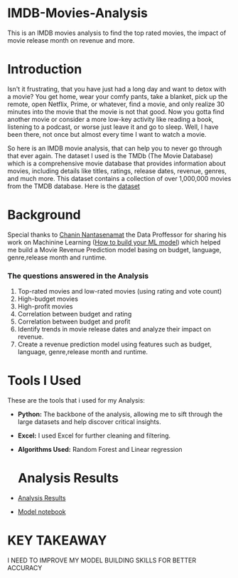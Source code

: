 # IMDB-Movies-Analysis
This is an IMDB movies analysis to find the top rated movies, the impact of movie release month on revenue and more.

# Introduction
Isn't it frustrating, that you have just had a long day and want to detox with a movie? You get home, wear your comfy pants, take a blanket, pick up the remote, open Netflix, Prime, or whatever, find a movie, and only realize 30 minutes into the movie that the movie is not that good. Now you gotta find another movie or consider a more low-key activity like reading a book, listening to a podcast, or worse just leave it and go to sleep. Well, I have been there, not once but almost every time I want to watch a movie. 

So here is an IMDB movie analysis, that can help you to never go through that ever again. The dataset I used is the TMDb (The Movie Database) which is a comprehensive movie database that provides information about movies, including details like titles, ratings, release dates, revenue, genres, and much more. This dataset contains a collection of over 1,000,000 movies from the TMDB database.
Here is the [dataset](https://www.kaggle.com/datasets/asaniczka/tmdb-movies-dataset-2023-930k-movies/data)
# Background
Special thanks to [Chanin Nantasenamat](https://data-professor.medium.com/) the Data Proffessor for sharing his work on Machinine Learning ([How to build your ML model](https://towardsdatascience.com/how-to-build-a-machine-learning-model-439ab8fb3fb1)) which helped me build a Movie Revenue Prediction model basing on budget, language, genre,release month and runtime.

### The questions answered in the Analysis
1.	Top-rated movies and low-rated movies (using rating and vote count)
2.	High-budget movies
3.	High-profit movies
4.	Correlation between budget and rating
5.	Correlation between budget and profit
6.	Identify trends in movie release dates and analyze their impact on revenue.
7.	Create a revenue prediction model using features such as budget, language, genre,release month and runtime.

# Tools I Used
These are the tools that i used for my Analysis:
- **Python:** The backbone of the analysis, allowing me to sift through the large datasets and help discover critical insights.

- **Excel:** I used Excel for further cleaning and filtering.

- **Algorithms Used:** Random Forest and Linear regression

  # Analysis Results
 - [Analysis Results](/Analysis_Results/)
 - [Model notebook](https://github.com/tinashebeans/IMDB-Movies-Analysis/blob/main/Revenue_prediction%20model%20notebook.ipynb)

  # KEY TAKEAWAY
  I NEED TO IMPROVE MY MODEL BUILDING SKILLS FOR BETTER ACCURACY

